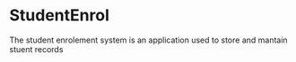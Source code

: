 # StudentEnrol
The student enrolement system is an application used to store and mantain stuent records
